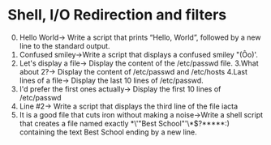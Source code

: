 # Shell, I/O Redirection and filters
0. Hello World-> Write a script that prints “Hello, World”, followed by a new line to the standard output.
1. Confused smiley->Write a script that displays a confused smiley "(Ôo)'.
2. Let's display a file-> Display the content of the /etc/passwd file.
3.What about 2?-> Display the content of /etc/passwd and /etc/hosts
4.Last lines of a file-> Display the last 10 lines of /etc/passwd.
5. I'd prefer the first ones actually-> Display the first 10 lines of /etc/passwd
6. Line #2-> Write a script that displays the third line of the file iacta
7. It is a good file that cuts iron without making a noise->Write a shell script that creates a file named exactly \*\\'"Best School"\'\\*$\?\*\*\*\*\*:) containing the text Best School ending by a new line.
